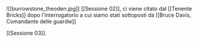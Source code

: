 ![[burrowstone_theoden.jpg]]
[[Sessione 02]], ci viene citato dal [[Tenente Bricks]] dopo l'interrogatorio a cui siamo stati sottoposti da [[Bruce Davis, Comandante delle guardie]]

[[Sessione 03]]. 